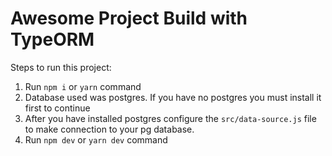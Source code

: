 # Awesome Project Build with TypeORM

Steps to run this project:

1. Run `npm i` or `yarn` command
2. Database used was postgres. If you have no postgres you must install it first to continue
3. After you have installed postgres configure the `src/data-source.js` file to make connection to your pg database.
4. Run `npm dev` or `yarn dev` command
